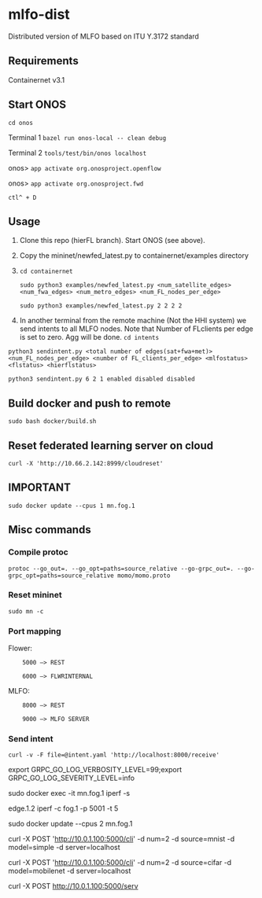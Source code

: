 # mlfo-dist
Distributed version of MLFO based on ITU Y.3172 standard 
## Requirements 
Containernet v3.1

<!-- go v1.14

[abh15/flower](https://github.com/abh15/flower) -->

## Start ONOS

`cd onos`

Terminal 1
`bazel run onos-local -- clean debug`

Terminal 2
`tools/test/bin/onos localhost`

onos> `app activate org.onosproject.openflow`

onos> `app activate org.onosproject.fwd`

`ctl^ + D`


## Usage
1. Clone this repo (hierFL branch). Start ONOS (see above).

2. Copy the mininet/newfed_latest.py to containernet/examples directory

3. `cd containernet`

	`sudo python3 examples/newfed_latest.py <num_satellite_edges> <num_fwa_edges> <num_metro_edges> <num_FL_nodes_per_edge>` 

	`sudo python3 examples/newfed_latest.py 2 2 2 2`

4. In another terminal from the remote machine (Not the HHI system) we send intents to all MLFO nodes. Note that Number of FLclients per edge is set to zero. Agg will be done.
`cd intents`

`python3 sendintent.py <total number of edges(sat+fwa+met)> <num_FL_nodes_per_edge> <number of FL_clients_per_edge> <mlfostatus> <flstatus> <hierflstatus>` 

`python3 sendintent.py 6 2 1 enabled disabled disabled`



## Build docker and push to remote 
`sudo bash docker/build.sh`

## Reset federated learning server on cloud
`curl -X 'http://10.66.2.142:8999/cloudreset'`

## **************IMPORTANT**************
`sudo docker update --cpus 1 mn.fog.1`


## Misc commands
### Compile protoc

`protoc --go_out=. --go_opt=paths=source_relative --go-grpc_out=. --go-grpc_opt=paths=source_relative momo/momo.proto`

### Reset mininet
`sudo mn -c`

### Port mapping
Flower: 

		5000 —> REST

	    6000 —> FLWRINTERNAL

MLFO: 

		8000 —> REST

	  	9000 —> MLFO SERVER

### Send intent
`curl -v -F file=@intent.yaml 'http://localhost:8000/receive'`

export GRPC_GO_LOG_VERBOSITY_LEVEL=99;export GRPC_GO_LOG_SEVERITY_LEVEL=info

sudo docker exec -it mn.fog.1 iperf -s

edge.1.2 iperf -c fog.1 -p 5001 -t 5


sudo docker update --cpus 2 mn.fog.1

curl -X POST 'http://10.0.1.100:5000/cli' -d num=2 -d source=mnist -d model=simple -d server=localhost

curl -X POST 'http://10.0.1.100:5000/cli' -d num=2 -d source=cifar -d model=mobilenet -d server=localhost


curl -X POST http://10.0.1.100:5000/serv


